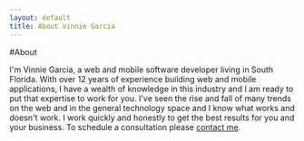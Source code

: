 ```yaml
---
layout: default
title: About Vinnie Garcia
---
```


#About

I'm Vinnie Garcia, a web and mobile software developer living in South Florida. With over 12 years of experience building web and mobile applications, I have a wealth of knowledge in this industry and I am ready to put that expertise to work for you. I've seen the rise and fall of many trends on the web and in the general technology space and I know what works and doesn't work. I work quickly and honestly to get the best results for you and your business. To schedule a consultation please [contact me](mailto:vg@vinniegarcia.com?subject=I%20want%20to%20work%20with%20you).